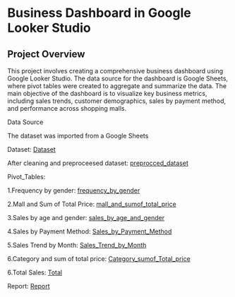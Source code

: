 # Business Dashboard in Google Looker Studio 

## Project Overview 

This project involves creating a comprehensive business dashboard using Google Looker Studio. The 
data source for the dashboard is Google Sheets, where pivot tables were created to aggregate and 
summarize the data. The main objective of the dashboard is to visualize key business metrics, 
including sales trends, customer demographics, sales by payment method, and performance across 
shopping malls.

Data Source 

The dataset was imported from a Google Sheets

Dataset:
<a href="https://github.com/JishnaMR/Dashboard_with_Google_Studio/blob/main/row_data.zip">Dataset</a>

After cleaning and preproceesed dataset:
<a href="https://github.com/JishnaMR/Dashboard_with_Google_Studio/blob/main/after_prepared_data.zip">preprocced_dataset</a>

Pivot_Tables:

1.Frequency by gender:
 <a href="https://github.com/JishnaMR/Dashboard_with_Google_Studio/blob/main/pivottable_frequency%20by%20gender.zip">frequency_by_gender</a>

2.Mall and Sum of Total Price:
<a href="https://github.com/JishnaMR/Dashboard_with_Google_Studio/blob/main/pivottable_mall_and_sumoftotalprice.zip">mall_and_sumof_total_price</a>

3.Sales by age and gender:
<a href="https://github.com/JishnaMR/Dashboard_with_Google_Studio/blob/main/pivottable_sale_by_age%20and_gender%20(2).zip">sales_by_age_and_gender</a>

4.Sales by Payment Method:
<a href="https://github.com/JishnaMR/Dashboard_with_Google_Studio/blob/main/pivottable_sale_by_payment.zip">Sales_by_Payment_Method</a>

5.Sales Trend by Month:
<a href="https://github.com/JishnaMR/Dashboard_with_Google_Studio/blob/main/pivottable_sale_trend_by_month.zip">Sales_Trend_by_Month</a>

6.Category and sum of total price:
<a href="https://github.com/JishnaMR/Dashboard_with_Google_Studio/blob/main/pivottable_category_summoftotalprice.zip">Category_sumof_Total_price</a>

6.Total Sales:
<a href="https://github.com/JishnaMR/Dashboard_with_Google_Studio/blob/main/pivottable_total.csv">Total</a>


Report:
<a href="https://github.com/JishnaMR/Dashboard_with_Google_Studio/blob/main/report.zip">Report</a>
         
